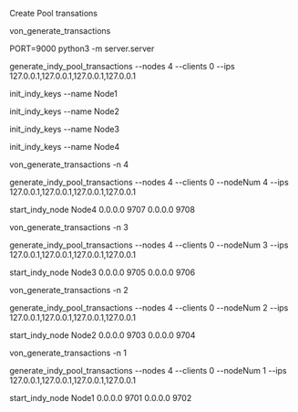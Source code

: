 Create Pool transations

von_generate_transactions

PORT=9000 python3 -m server.server

generate_indy_pool_transactions --nodes 4 --clients 0 --ips 127.0.0.1,127.0.0.1,127.0.0.1,127.0.0.1

init_indy_keys --name Node1

init_indy_keys --name Node2

init_indy_keys --name Node3

init_indy_keys --name Node4

von_generate_transactions -n 4

generate_indy_pool_transactions --nodes 4 --clients 0 --nodeNum 4 --ips 127.0.0.1,127.0.0.1,127.0.0.1,127.0.0.1

start_indy_node Node4 0.0.0.0 9707 0.0.0.0 9708


von_generate_transactions -n 3

generate_indy_pool_transactions --nodes 4 --clients 0 --nodeNum 3 --ips 127.0.0.1,127.0.0.1,127.0.0.1,127.0.0.1

start_indy_node Node3 0.0.0.0 9705 0.0.0.0 9706

von_generate_transactions -n 2

generate_indy_pool_transactions --nodes 4 --clients 0 --nodeNum 2 --ips 127.0.0.1,127.0.0.1,127.0.0.1,127.0.0.1

start_indy_node Node2 0.0.0.0 9703 0.0.0.0 9704


von_generate_transactions -n 1

generate_indy_pool_transactions --nodes 4 --clients 0 --nodeNum 1 --ips 127.0.0.1,127.0.0.1,127.0.0.1,127.0.0.1

start_indy_node Node1 0.0.0.0 9701 0.0.0.0 9702


